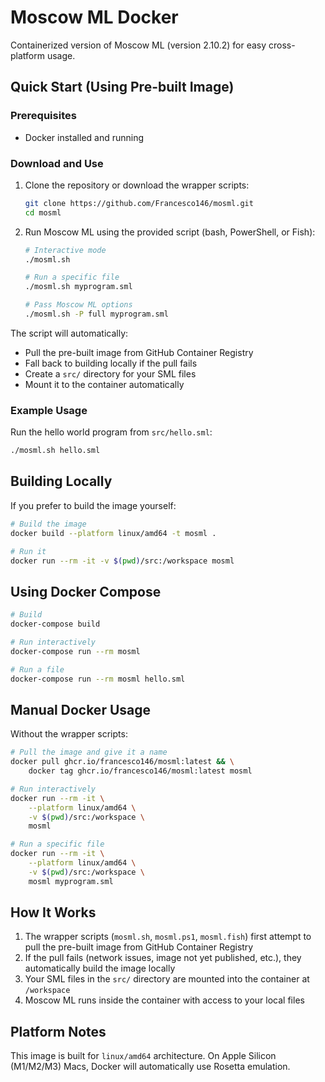 # Moscow ML Docker

Containerized version of Moscow ML (version 2.10.2) for easy cross-platform usage.

## Quick Start (Using Pre-built Image)

### Prerequisites

- Docker installed and running

### Download and Use

1. Clone the repository or download the wrapper scripts:

    ```bash
    git clone https://github.com/Francesco146/mosml.git
    cd mosml
    ```

2. Run Moscow ML using the provided script (bash, PowerShell, or Fish):

    ```bash
    # Interactive mode
    ./mosml.sh

    # Run a specific file
    ./mosml.sh myprogram.sml

    # Pass Moscow ML options
    ./mosml.sh -P full myprogram.sml
    ```

The script will automatically:

- Pull the pre-built image from GitHub Container Registry
- Fall back to building locally if the pull fails
- Create a `src/` directory for your SML files
- Mount it to the container automatically

### Example Usage

Run the hello world program from `src/hello.sml`:

```bash
./mosml.sh hello.sml
```

## Building Locally

If you prefer to build the image yourself:

```bash
# Build the image
docker build --platform linux/amd64 -t mosml .

# Run it
docker run --rm -it -v $(pwd)/src:/workspace mosml
```

## Using Docker Compose

```bash
# Build
docker-compose build

# Run interactively
docker-compose run --rm mosml

# Run a file
docker-compose run --rm mosml hello.sml
```

## Manual Docker Usage

Without the wrapper scripts:

```bash
# Pull the image and give it a name
docker pull ghcr.io/francesco146/mosml:latest && \
    docker tag ghcr.io/francesco146/mosml:latest mosml

# Run interactively
docker run --rm -it \
    --platform linux/amd64 \
    -v $(pwd)/src:/workspace \
    mosml

# Run a specific file
docker run --rm -it \
    --platform linux/amd64 \
    -v $(pwd)/src:/workspace \
    mosml myprogram.sml
```

## How It Works

1. The wrapper scripts (`mosml.sh`, `mosml.ps1`, `mosml.fish`) first attempt to pull the pre-built image from GitHub Container Registry
2. If the pull fails (network issues, image not yet published, etc.), they automatically build the image locally
3. Your SML files in the `src/` directory are mounted into the container at `/workspace`
4. Moscow ML runs inside the container with access to your local files

## Platform Notes

This image is built for `linux/amd64` architecture. On Apple Silicon (M1/M2/M3) Macs, Docker will automatically use Rosetta emulation.
